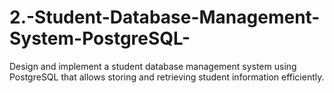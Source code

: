 # 2.-Student-Database-Management-System-PostgreSQL-
Design and implement a student database management system using PostgreSQL that allows storing and retrieving student information efficiently.
